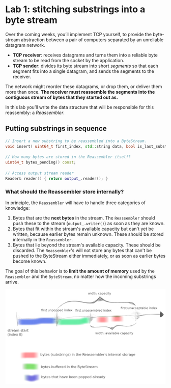 # Lab 1: stitching substrings into a byte stream

Over the coming weeks, you’ll implement TCP yourself, to provide the byte-stream abstraction between a pair of computers separated by an unreliable datagram network.

* **TCP receiver**: receives datagrams and turns them into a reliable byte stream to be read from the socket by the application.
* **TCP sender**: divides its byte stream into short *segments* so that each segment fits into a single datagram, and sends the segments to the receiver.

The network might reorder these datagrams, or drop them, or deliver them more than once. **The receiver must reassemble the segments into the contiguous stream of bytes that they started out as.**

In this lab you’ll write the data structure that will be responsible for this reassembly: a *Reassembler*.

## Putting substrings in sequence

```cpp
// Insert a new substring to be reassembled into a ByteStream.
void insert( uint64_t first_index, std::string data, bool is_last_substring );

// How many bytes are stored in the Reassembler itself?
uint64_t bytes_pending() const;

// Access output stream reader
Reader& reader() { return output_.reader(); }
```

### What should the Reassembler store internally?

In principle, the `Reassembler` will have to handle three categories of knowledge:

1. Bytes that are the **next bytes** in the stream. The `Reassembler` should push these to the stream (`output_.writer()`) as soon as they are known.
2. Bytes that fit within the stream's available capacity but can't yet be written, because earlier bytes remain unknown. These should be stored internally in the `Reassembler`.
3. Bytes that lie beyond the stream's available capacity. These should be discarded. The `Reassembler`'s will not store any bytes that can't be pushed to the ByteStream either immediately, or as soon as earlier bytes become known.

The goal of this behavior is to **limit the amount of memory** used by the `Reassembler` and 
the `ByteStream`, no matter how the incoming substrings arrive.

![](img/lab1.png)